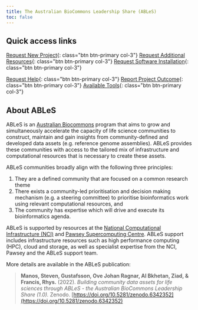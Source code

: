 ```yaml
---
title: The Australian BioCommons Leadership Share (ABLeS)
toc: false
---
```


## Quick access links

[Request New Project](https://docs.google.com/forms/d/e/1FAIpQLSf9UVEuhbAsbvVzTEvvE9mLoietryb7e3sDmv74Xhl-1YWj2Q/viewform?usp=sf_link){: class="btn btn-primary col-3"}
[Request Additional Resources](https://docs.google.com/forms/d/e/1FAIpQLSfzHJajEKTnGuYWb1gLRR2nlUExLIRM7qSGy_hhbiCKB3KX2Q/viewform?usp=sf_link){: class="btn btn-primary col-3"}
[Request Software Installation](https://docs.google.com/forms/d/e/1FAIpQLScpiyqERdxw6gMxjlq_CkiI3qvJ60YaeWHKTJChMjcnv8aBBA/viewform?usp=sf_link){: class="btn btn-primary col-3"}

[Request Help](https://docs.google.com/forms/d/e/1FAIpQLSere1PvgPEuJkpvQUk1-11C88IAeQNQKEUFc-Qgbn5GgKK2jw/viewform?usp=sf_link){: class="btn btn-primary col-3"}
[Report Project Outcome](https://docs.google.com/forms/d/e/1FAIpQLSdO1w-RY8OexUBwJx8BHNMwSRNPA3_-5r6pefdQW8ancbKZqw/viewform?usp=sf_link){: class="btn btn-primary col-3"}
[Available Tools](/ables/resources/#shared-repository-of-tools-and-software){: class="btn btn-primary col-3"}

## About ABLeS

ABLeS is an [Australian Biocommons](https://www.biocommons.org.au/) program that aims to grow and simultaneously accelerate 
the capacity of life science communities  to construct, maintain and gain insights from 
community-defined and developed data assets (e.g. reference genome assemblies). 
ABLeS provides these communities with access to the tailored mix of infrastructure and 
computational resources that is necessary to create these assets. 

ABLeS communities broadly align with the following three principles:

1. They are a defined community that are focused on a common research theme
2. There exists a community-led prioritisation and decision making mechanism (e.g. a steering committee) to prioritise bioinformatics work using relevant computational resources, and
3. The community has expertise which will drive and execute its bioinformatics agenda.

ABLeS is supported by resources at the [National Computational Infrastructure (NCI)](https://nci.org.au/) and [Pawsey Supercomputing Centre](https://pawsey.org.au/). ABLeS support includes infrastructure resources such as high performance computing (HPC), cloud and storage, as well as specialist expertise from the NCI, Pawsey and the ABLeS support team.

More details are available in the ABLeS publication:

> **Manos, Steven, Gustafsson, Ove Johan Ragnar, Al Bkhetan, Ziad, & Francis, Rhys.** (2022). *Building community data assets for life sciences through ABLeS - the Australian BioCommons Leadership Share (1.0).* Zenodo. [https://doi.org/10.5281/zenodo.6342352](https://doi.org/10.5281/zenodo.6342352)
